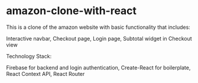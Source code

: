 # amazon-clone-with-react

This is a clone of the amazon website with basic functionality that includes:

Interactive navbar, 
Checkout page, 
Login page, 
Subtotal widget in Checkout view


Technology Stack:

Firebase for backend and login authentication,
Create-React for boilerplate,
React Context API,
React Router
